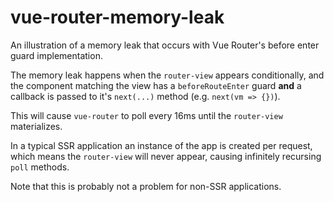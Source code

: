 # vue-router-memory-leak

An illustration of a memory leak that occurs with Vue Router's before enter guard implementation.

The memory leak happens when the `router-view` appears conditionally, and the component matching the view has a `beforeRouteEnter` guard **and** a callback is passed to it's `next(...)` method (e.g. `next(vm => {})`).

This will cause `vue-router` to poll every 16ms until the `router-view` materializes.

In a typical SSR application an instance of the app is created per request, which means the `router-view` will never appear, causing infinitely recursing `poll` methods.

Note that this is probably not a problem for non-SSR applications.
